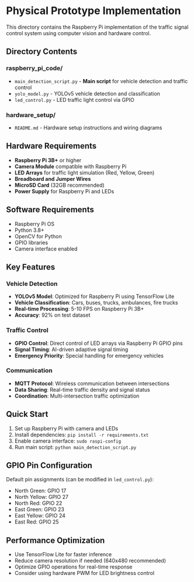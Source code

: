 # Physical Prototype Implementation

This directory contains the Raspberry Pi implementation of the traffic signal control system using computer vision and hardware control.

## Directory Contents

### raspberry_pi_code/
- `main_detection_script.py` - **Main script** for vehicle detection and traffic control
- `yolo_model.py` - YOLOv5 vehicle detection and classification
- `led_control.py` - LED traffic light control via GPIO

### hardware_setup/
- `README.md` - Hardware setup instructions and wiring diagrams

## Hardware Requirements

- **Raspberry Pi 3B+** or higher
- **Camera Module** compatible with Raspberry Pi
- **LED Arrays** for traffic light simulation (Red, Yellow, Green)
- **Breadboard and Jumper Wires**
- **MicroSD Card** (32GB recommended)
- **Power Supply** for Raspberry Pi and LEDs

## Software Requirements

- Raspberry Pi OS
- Python 3.8+
- OpenCV for Python
- GPIO libraries
- Camera interface enabled

## Key Features

### Vehicle Detection
- **YOLOv5 Model**: Optimized for Raspberry Pi using TensorFlow Lite
- **Vehicle Classification**: Cars, buses, trucks, ambulances, fire trucks
- **Real-time Processing**: 5-10 FPS on Raspberry Pi 3B+
- **Accuracy**: 92% on test dataset

### Traffic Control
- **GPIO Control**: Direct control of LED arrays via Raspberry Pi GPIO pins
- **Signal Timing**: AI-driven adaptive signal timing
- **Emergency Priority**: Special handling for emergency vehicles

### Communication
- **MQTT Protocol**: Wireless communication between intersections
- **Data Sharing**: Real-time traffic density and signal status
- **Coordination**: Multi-intersection traffic optimization

## Quick Start

1. Set up Raspberry Pi with camera and LEDs
2. Install dependencies: `pip install -r requirements.txt`
3. Enable camera interface: `sudo raspi-config`
4. Run main script: `python main_detection_script.py`

## GPIO Pin Configuration

Default pin assignments (can be modified in `led_control.py`):
- North Green: GPIO 17
- North Yellow: GPIO 27
- North Red: GPIO 22
- East Green: GPIO 23
- East Yellow: GPIO 24
- East Red: GPIO 25

## Performance Optimization

- Use TensorFlow Lite for faster inference
- Reduce camera resolution if needed (640x480 recommended)
- Optimize GPIO operations for real-time response
- Consider using hardware PWM for LED brightness control

